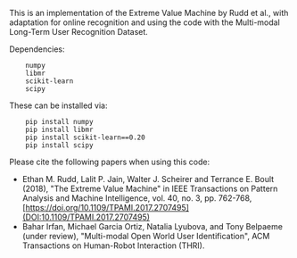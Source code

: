 This is an implementation of the Extreme Value Machine by Rudd et al., with adaptation for online recognition and using the code with the Multi-modal Long-Term User Recognition Dataset.  

Dependencies:

```
    numpy
    libmr
    scikit-learn
    scipy
```

These can be installed via:

```
    pip install numpy
    pip install libmr
    pip install scikit-learn==0.20
    pip install scipy
```

Please cite the following papers when using this code:

 * Ethan M. Rudd, Lalit P. Jain, Walter J. Scheirer and Terrance E. Boult (2018), "The Extreme Value Machine" in IEEE Transactions on Pattern Analysis and Machine Intelligence, vol. 40, no. 3, pp. 762-768, [https://doi.org/10.1109/TPAMI.2017.2707495](DOI:10.1109/TPAMI.2017.2707495)
 * Bahar Irfan, Michael Garcia Ortiz, Natalia Lyubova, and Tony Belpaeme (under review), "Multi-modal Open World User Identification", ACM Transactions on Human-Robot Interaction (THRI).


